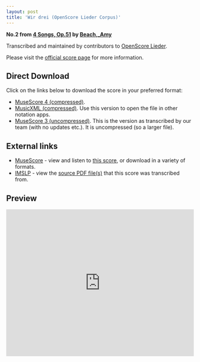 ```yaml
---
layout: post
title: 'Wir drei (OpenScore Lieder Corpus)'
---
```


__No.2 from [4 Songs, Op.51](https://fourscoreandmore.org/openscore/lieder/Beach,_Amy/4_Songs,_Op.51/) by [Beach,_Amy](https://fourscoreandmore.org/openscore/lieder/Beach,_Amy)__

Transcribed and maintained by contributors to [OpenScore Lieder].

Please visit the [official score page] for more information.

[official score page]: https://musescore.com/openscore-lieder-corpus/scores/6245972
[OpenScore Lieder]: https://musescore.com/openscore-lieder-corpus

## Direct Download

Click on the links below to download the score in your preferred format:
- [MuseScore 4 (compressed)](https://github.com/openscore/lieder/blob/main/scores/Beach,_Amy/4_Songs,_Op.51/2_Wir_drei/lc6245972.mscz?raw=true).
- [MusicXML (compressed)](https://github.com/openscore/lieder/blob/main/scores/Beach,_Amy/4_Songs,_Op.51/2_Wir_drei/lc6245972.mxl?raw=true). Use this version to open the file in other notation apps.
- [MuseScore 3 (uncompressed)](https://github.com/openscore/lieder/blob/main/scores/Beach,_Amy/4_Songs,_Op.51/2_Wir_drei/lc6245972.mscx?raw=true). This is the version as transcribed by our team (with no updates etc.). It is uncompressed (so a larger file).

## External links

- [MuseScore] - view and listen to [this score][MuseScore], or download in a variety of formats.
- [IMSLP] - view the [source PDF file(s)][IMSLP] that this score was transcribed from.

[MuseScore]: https://musescore.com/score/6245972
[IMSLP]: https://imslp.org/wiki/Special:ReverseLookup/634834

## Preview

<iframe width="100%" height="394" src="https://musescore.com/openscore-lieder-corpus/scores/6245972/embed" frameborder="0" allowfullscreen allow="autoplay; fullscreen"></iframe>
